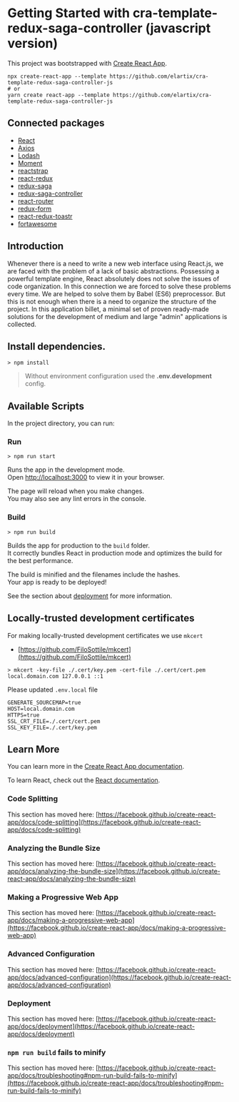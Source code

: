 # Getting Started with cra-template-redux-saga-controller (javascript version)

This project was bootstrapped with [Create React App](https://github.com/facebook/create-react-app).

```
npx create-react-app --template https://github.com/elartix/cra-template-redux-saga-controller-js
# or
yarn create react-app --template https://github.com/elartix/cra-template-redux-saga-controller-js
```

## Connected packages
- [React](https://reactjs.org)
- [Axios](https://www.npmjs.com/package/axios)
- [Lodash](https://lodash.com/docs)
- [Moment](https://momentjs.com)
- [reactstrap](https://reactstrap.github.io)
- [react-redux](https://github.com/reactjs/react-redux)
- [redux-saga](https://redux-saga.js.org)
- [redux-saga-controller](https://github.com/TECH-Rubicone/redux-saga-controller/)
- [react-router](https://reacttraining.com/react-router/web/example/basic)
- [redux-form](https://redux-form.com)
- [react-redux-toastr](https://www.npmjs.com/package/react-redux-toastr)
- [fortawesome](https://fontawesome.com/start)

## Introduction
Whenever there is a need to write a new web interface using React.js, we are faced with the problem of a lack of basic abstractions. 
Possessing a powerful template engine, React absolutely does not solve the issues of code organization. In this connection we are forced to solve these problems every time. We are helped to solve them by Babel (ES6) preprocessor. But this is not enough when there is a need to organize the structure of the project. In this application billet, a minimal set of proven ready-made solutions for the development of medium and large "admin" applications is collected.

## Install dependencies.
```
> npm install
```
> Without environment configuration used the **.env.development** config.

## Available Scripts

In the project directory, you can run:

### Run
```
> npm run start
```

Runs the app in the development mode.\
Open [http://localhost:3000](http://localhost:3000) to view it in your browser.

The page will reload when you make changes.\
You may also see any lint errors in the console.

### Build
```
> npm run build
```

Builds the app for production to the `build` folder.\
It correctly bundles React in production mode and optimizes the build for the best performance.

The build is minified and the filenames include the hashes.\
Your app is ready to be deployed!

See the section about [deployment](https://facebook.github.io/create-react-app/docs/deployment) for more information.

## Locally-trusted development certificates
For making locally-trusted development certificates we use ```mkcert```
- [https://github.com/FiloSottile/mkcert](https://github.com/FiloSottile/mkcert)

```
> mkcert -key-file ./.cert/key.pem -cert-file ./.cert/cert.pem local.domain.com 127.0.0.1 ::1
```

Please updated ```.env.local``` file
```
GENERATE_SOURCEMAP=true
HOST=local.domain.com
HTTPS=true
SSL_CRT_FILE=./.cert/cert.pem
SSL_KEY_FILE=./.cert/key.pem
```


## Learn More

You can learn more in the [Create React App documentation](https://facebook.github.io/create-react-app/docs/getting-started).

To learn React, check out the [React documentation](https://reactjs.org/).

### Code Splitting

This section has moved here: [https://facebook.github.io/create-react-app/docs/code-splitting](https://facebook.github.io/create-react-app/docs/code-splitting)

### Analyzing the Bundle Size

This section has moved here: [https://facebook.github.io/create-react-app/docs/analyzing-the-bundle-size](https://facebook.github.io/create-react-app/docs/analyzing-the-bundle-size)

### Making a Progressive Web App

This section has moved here: [https://facebook.github.io/create-react-app/docs/making-a-progressive-web-app](https://facebook.github.io/create-react-app/docs/making-a-progressive-web-app)

### Advanced Configuration

This section has moved here: [https://facebook.github.io/create-react-app/docs/advanced-configuration](https://facebook.github.io/create-react-app/docs/advanced-configuration)

### Deployment

This section has moved here: [https://facebook.github.io/create-react-app/docs/deployment](https://facebook.github.io/create-react-app/docs/deployment)

### `npm run build` fails to minify

This section has moved here: [https://facebook.github.io/create-react-app/docs/troubleshooting#npm-run-build-fails-to-minify](https://facebook.github.io/create-react-app/docs/troubleshooting#npm-run-build-fails-to-minify)
